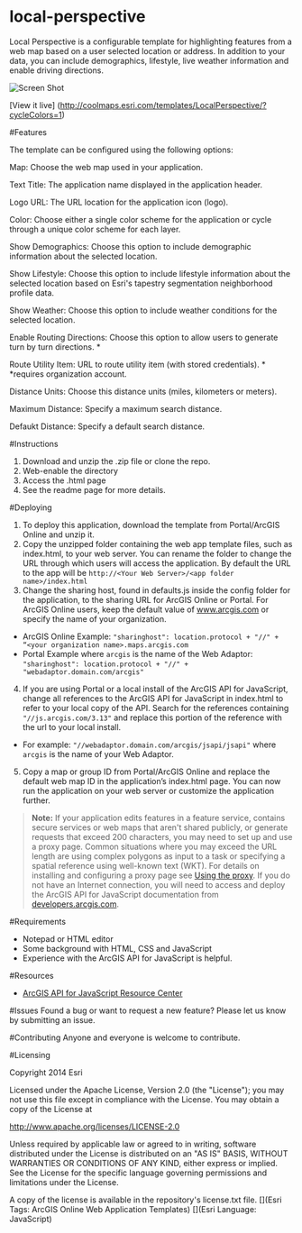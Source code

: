 local-perspective
=======================

Local Perspective is a configurable template for highlighting features from a web map based on a user selected location or address.  In addition to your data, you can include demographics, lifestyle, live weather information and enable driving directions.

![Screen Shot](http://coolmaps.esri.com/templates/LocalPerspective/images/thumb.png)

[View it live] (http://coolmaps.esri.com/templates/LocalPerspective/?cycleColors=1)

#Features

The template can be configured using the following options:

Map: Choose the web map used in your application.

Text Title: The application name displayed in the application header.

Logo URL: The URL location for the application icon (logo).

Color: Choose either a single color scheme for the application or cycle through a unique color scheme for each layer.

Show Demographics: Choose this option to include demographic information about the selected location.

Show Lifestyle: Choose this option to include lifestyle information about the selected location based on Esri's tapestry segmentation neighborhood profile data.

Show Weather: Choose this option to include weather conditions for the selected location.

Enable Routing Directions: Choose this option to allow users to generate turn by turn directions. *

Route Utility Item: URL to route utility item (with stored credentials). *
*requires organization account.

Distance Units: Choose this distance units (miles, kilometers or meters).

Maximum Distance: Specify a maximum search distance. 

Defaukt Distance: Specify a default search distance. 


#Instructions

1. Download and unzip the .zip file or clone the repo. 
2. Web-enable the directory
3. Access the .html page 
4. See the readme page for more details. 


#Deploying

1. To deploy this application, download the template from Portal/ArcGIS Online and unzip it.
2. Copy the unzipped folder containing the web app template files, such as index.html, to your web server. You can rename the folder to change the URL through which users will access the application. By default the URL to the app will be `http://<Your Web Server>/<app folder name>/index.html`
3. Change the sharing host, found in defaults.js inside the config folder for the application, to the sharing URL for ArcGIS Online or Portal. For ArcGIS Online users, keep the default value of www.arcgis.com or specify the name of your organization.
  - ArcGIS Online Example:  `"sharinghost": location.protocol + "//" + “<your organization name>.maps.arcgis.com`
  - Portal Example where `arcgis` is the name of the Web Adaptor: `"sharinghost": location.protocol + "//" + "webadaptor.domain.com/arcgis"`
4. If you are using Portal or a local install of the ArcGIS API for JavaScript, change all references to the ArcGIS API for JavaScript in index.html to refer to your local copy of the API. Search for the references containing `"//js.arcgis.com/3.13"` and replace this portion of the reference with the url to your local install.
  - For example: `"//webadaptor.domain.com/arcgis/jsapi/jsapi"` where `arcgis` is the name of your Web Adaptor.
5. Copy a map or group ID from Portal/ArcGIS Online and replace the default web map ID in the application’s index.html page. You can now run the application on your web server or customize the application further.

> **Note:** If your application edits features in a feature service, contains secure services or web maps that aren't shared publicly, or generate requests that exceed 200 characters, you may need to set up and use a proxy page. Common situations where you may exceed the URL length are using complex polygons as input to a task or specifying a spatial reference using well-known text (WKT). For details on installing and configuring a proxy page see [Using the proxy](https://developers.arcgis.com/javascript/jshelp/ags_proxy.html). If you do not have an Internet connection, you will need to access and deploy the ArcGIS API for JavaScript documentation from [developers.arcgis.com](https://developers.arcgis.com/).


#Requirements

- Notepad or HTML editor
- Some background with HTML, CSS and JavaScript
- Experience with the ArcGIS API for JavaScript is helpful. 

#Resources

- [ArcGIS API for JavaScript Resource Center](http://help.arcgis.com/en/webapi/javascript/arcgis/index.html)

#Issues
Found a bug or want to request a new feature? Please let us know by submitting an issue. 

#Contributing
Anyone and everyone is welcome to contribute. 

#Licensing 

Copyright 2014 Esri

Licensed under the Apache License, Version 2.0 (the "License"); you may not use this file except in compliance with the License. You may obtain a copy of the License at

http://www.apache.org/licenses/LICENSE-2.0

Unless required by applicable law or agreed to in writing, software distributed under the License is distributed on an "AS IS" BASIS, WITHOUT WARRANTIES OR CONDITIONS OF ANY KIND, either express or implied. See the License for the specific language governing permissions and limitations under the License.

A copy of the license is available in the repository's license.txt file.
[](Esri Tags: ArcGIS Online Web Application Templates) 
[](Esri Language: JavaScript)
